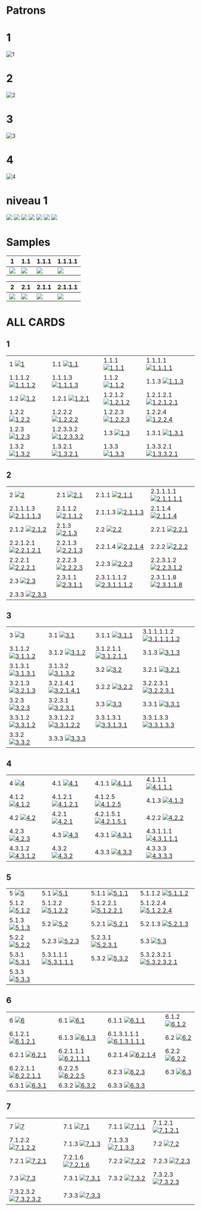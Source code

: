 
# Patrons

# 1
![1](http://localhost:8000/svg/niveau1.svg)

# 2
![2](http://localhost:8000/svg/niveau2.svg)

# 3
![3](http://localhost:8000/svg/niveau3.svg)

# 4
![4](http://localhost:8000/svg/niveau4.svg)



# niveau 1

<img src="http://localhost:8000/output/1.svg"> 
<img src="http://localhost:8000/output/2.svg"> 
<img src="http://localhost:8000/output/3.svg"> 
<img src="http://localhost:8000/output/4.svg"> 
<img src="http://localhost:8000/output/5.svg"> 
<img src="http://localhost:8000/output/6.svg"> 
<img src="http://localhost:8000/output/7.svg"> 


# Samples

|   1  | 1.1 | 1.1.1 | 1.1.1.1 |
| ---- | --- | ----- | ------- |
| <img src="http://localhost:8000/output/1.svg"> | <img src="http://localhost:8000/output/1.1.svg"> | <img src="http://localhost:8000/output/1.1.1.svg"> |  <img src="http://localhost:8000/output/1.1.1.1.svg"> |

|   2  | 2.1 | 2.1.1 | 2.1.1.1 |
| ---- | --- | ----- | ------- |
| <img src="http://localhost:8000/output/2.svg"> | <img src="http://localhost:8000/output/2.1.svg"> | <img src="http://localhost:8000/output/2.1.1.svg"> |  <img src="http://localhost:8000/output/2.2.1.1.svg"> |


# ALL CARDS





## 1
| | | | | 
| --- | --- | --- | --- |
| 1 <a href='http://localhost:8000/output/1.svg' target='iframe'><img src='http://localhost:8000/output/1.svg' title='1'/></a> | 1.1  <a href='http://localhost:8000/output/1.1.svg' target='iframe'> <img src='http://localhost:8000/output/1.1.svg' title='1.1'/> </a> | 1.1.1  <a href='http://localhost:8000/output/1.1.1.svg' target='iframe'> <img src='http://localhost:8000/output/1.1.1.svg' title='1.1.1'/> </a> | 1.1.1.1  <a href='http://localhost:8000/output/1.1.1.1.svg' target='iframe'> <img src='http://localhost:8000/output/1.1.1.1.svg' title='1.1.1.1'/> </a>  | 
|  1.1.1.2  <a href='http://localhost:8000/output/1.1.1.2.svg' target='iframe'> <img src='http://localhost:8000/output/1.1.1.2.svg' title='1.1.1.2'/> </a> | 1.1.1.3  <a href='http://localhost:8000/output/1.1.1.3.svg' target='iframe'> <img src='http://localhost:8000/output/1.1.1.3.svg' title='1.1.1.3'/> </a> | 1.1.2  <a href='http://localhost:8000/output/1.1.2.svg' target='iframe'> <img src='http://localhost:8000/output/1.1.2.svg' title='1.1.2'/> </a> | 1.1.3  <a href='http://localhost:8000/output/1.1.3.svg' target='iframe'> <img src='http://localhost:8000/output/1.1.3.svg' title='1.1.3'/> </a>  | 
|  1.2  <a href='http://localhost:8000/output/1.2.svg' target='iframe'> <img src='http://localhost:8000/output/1.2.svg' title='1.2'/> </a> | 1.2.1  <a href='http://localhost:8000/output/1.2.1.svg' target='iframe'> <img src='http://localhost:8000/output/1.2.1.svg' title='1.2.1'/> </a> | 1.2.1.2  <a href='http://localhost:8000/output/1.2.1.2.svg' target='iframe'> <img src='http://localhost:8000/output/1.2.1.2.svg' title='1.2.1.2'/> </a> | 1.2.1.2.1  <a href='http://localhost:8000/output/1.2.1.2.1.svg' target='iframe'> <img src='http://localhost:8000/output/1.2.1.2.1.svg' title='1.2.1.2.1'/> </a>  | 
|  1.2.2  <a href='http://localhost:8000/output/1.2.2.svg' target='iframe'> <img src='http://localhost:8000/output/1.2.2.svg' title='1.2.2'/> </a> | 1.2.2.2  <a href='http://localhost:8000/output/1.2.2.2.svg' target='iframe'> <img src='http://localhost:8000/output/1.2.2.2.svg' title='1.2.2.2'/> </a> | 1.2.2.3  <a href='http://localhost:8000/output/1.2.2.3.svg' target='iframe'> <img src='http://localhost:8000/output/1.2.2.3.svg' title='1.2.2.3'/> </a> | 1.2.2.4  <a href='http://localhost:8000/output/1.2.2.4.svg' target='iframe'> <img src='http://localhost:8000/output/1.2.2.4.svg' title='1.2.2.4'/> </a>  | 
|  1.2.3  <a href='http://localhost:8000/output/1.2.3.svg' target='iframe'> <img src='http://localhost:8000/output/1.2.3.svg' title='1.2.3'/> </a> | 1.2.3.3.2  <a href='http://localhost:8000/output/1.2.3.3.2.svg' target='iframe'> <img src='http://localhost:8000/output/1.2.3.3.2.svg' title='1.2.3.3.2'/> </a> | 1.3  <a href='http://localhost:8000/output/1.3.svg' target='iframe'> <img src='http://localhost:8000/output/1.3.svg' title='1.3'/> </a> | 1.3.1  <a href='http://localhost:8000/output/1.3.1.svg' target='iframe'> <img src='http://localhost:8000/output/1.3.1.svg' title='1.3.1'/> </a>  | 
|  1.3.2  <a href='http://localhost:8000/output/1.3.2.svg' target='iframe'> <img src='http://localhost:8000/output/1.3.2.svg' title='1.3.2'/> </a> | 1.3.2.1  <a href='http://localhost:8000/output/1.3.2.1.svg' target='iframe'> <img src='http://localhost:8000/output/1.3.2.1.svg' title='1.3.2.1'/> </a> | 1.3.3  <a href='http://localhost:8000/output/1.3.3.svg' target='iframe'> <img src='http://localhost:8000/output/1.3.3.svg' title='1.3.3'/> </a> | 1.3.3.2.1  <a href='http://localhost:8000/output/1.3.3.2.1.svg' target='iframe'> <img src='http://localhost:8000/output/1.3.3.2.1.svg' title='1.3.3.2.1'/> </a>  | 
## 2
| | | | | 
| --- | --- | --- | --- |
|  2  <a href='http://localhost:8000/output/2.svg' target='iframe'> <img src='http://localhost:8000/output/2.svg' title='2'/> </a> | 2.1  <a href='http://localhost:8000/output/2.1.svg' target='iframe'> <img src='http://localhost:8000/output/2.1.svg' title='2.1'/> </a> | 2.1.1  <a href='http://localhost:8000/output/2.1.1.svg' target='iframe'> <img src='http://localhost:8000/output/2.1.1.svg' title='2.1.1'/> </a> | 2.1.1.1.1  <a href='http://localhost:8000/output/2.1.1.1.1.svg' target='iframe'> <img src='http://localhost:8000/output/2.1.1.1.1.svg' title='2.1.1.1.1'/> </a>  | 
|  2.1.1.1.3  <a href='http://localhost:8000/output/2.1.1.1.3.svg' target='iframe'> <img src='http://localhost:8000/output/2.1.1.1.3.svg' title='2.1.1.1.3'/> </a> | 2.1.1.2  <a href='http://localhost:8000/output/2.1.1.2.svg' target='iframe'> <img src='http://localhost:8000/output/2.1.1.2.svg' title='2.1.1.2'/> </a> | 2.1.1.3  <a href='http://localhost:8000/output/2.1.1.3.svg' target='iframe'> <img src='http://localhost:8000/output/2.1.1.3.svg' title='2.1.1.3'/> </a> | 2.1.1.4  <a href='http://localhost:8000/output/2.1.1.4.svg' target='iframe'> <img src='http://localhost:8000/output/2.1.1.4.svg' title='2.1.1.4'/> </a>  | 
|  2.1.2  <a href='http://localhost:8000/output/2.1.2.svg' target='iframe'> <img src='http://localhost:8000/output/2.1.2.svg' title='2.1.2'/> </a> | 2.1.3  <a href='http://localhost:8000/output/2.1.3.svg' target='iframe'> <img src='http://localhost:8000/output/2.1.3.svg' title='2.1.3'/> </a> | 2.2  <a href='http://localhost:8000/output/2.2.svg' target='iframe'> <img src='http://localhost:8000/output/2.2.svg' title='2.2'/> </a> | 2.2.1  <a href='http://localhost:8000/output/2.2.1.svg' target='iframe'> <img src='http://localhost:8000/output/2.2.1.svg' title='2.2.1'/> </a>  | 
|  2.2.1.2.1  <a href='http://localhost:8000/output/2.2.1.2.1.svg' target='iframe'> <img src='http://localhost:8000/output/2.2.1.2.1.svg' title='2.2.1.2.1'/> </a> | 2.2.1.3  <a href='http://localhost:8000/output/2.2.1.3.svg' target='iframe'> <img src='http://localhost:8000/output/2.2.1.3.svg' title='2.2.1.3'/> </a> | 2.2.1.4  <a href='http://localhost:8000/output/2.2.1.4.svg' target='iframe'> <img src='http://localhost:8000/output/2.2.1.4.svg' title='2.2.1.4'/> </a> | 2.2.2  <a href='http://localhost:8000/output/2.2.2.svg' target='iframe'> <img src='http://localhost:8000/output/2.2.2.svg' title='2.2.2'/> </a>  | 
|  2.2.2.1  <a href='http://localhost:8000/output/2.2.2.1.svg' target='iframe'> <img src='http://localhost:8000/output/2.2.2.1.svg' title='2.2.2.1'/> </a> | 2.2.2.3  <a href='http://localhost:8000/output/2.2.2.3.svg' target='iframe'> <img src='http://localhost:8000/output/2.2.2.3.svg' title='2.2.2.3'/> </a> | 2.2.3  <a href='http://localhost:8000/output/2.2.3.svg' target='iframe'> <img src='http://localhost:8000/output/2.2.3.svg' title='2.2.3'/> </a> | 2.2.3.1.2  <a href='http://localhost:8000/output/2.2.3.1.2.svg' target='iframe'> <img src='http://localhost:8000/output/2.2.3.1.2.svg' title='2.2.3.1.2'/> </a>  | 
|  2.3  <a href='http://localhost:8000/output/2.3.svg' target='iframe'> <img src='http://localhost:8000/output/2.3.svg' title='2.3'/> </a> | 2.3.1.1  <a href='http://localhost:8000/output/2.3.1.1.svg' target='iframe'> <img src='http://localhost:8000/output/2.3.1.1.svg' title='2.3.1.1'/> </a> | 2.3.1.1.1.2  <a href='http://localhost:8000/output/2.3.1.1.1.2.svg' target='iframe'> <img src='http://localhost:8000/output/2.3.1.1.1.2.svg' title='2.3.1.1.1.2'/> </a> | 2.3.1.1.8  <a href='http://localhost:8000/output/2.3.1.1.8.svg' target='iframe'> <img src='http://localhost:8000/output/2.3.1.1.8.svg' title='2.3.1.1.8'/> </a>  | 
|  2.3.3  <a href='http://localhost:8000/output/2.3.3.svg' target='iframe'> <img src='http://localhost:8000/output/2.3.3.svg' title='2.3.3'/> </a>  | 
## 3
| | | | | 
| --- | --- | --- | --- |
|  3  <a href='http://localhost:8000/output/3.svg' target='iframe'> <img src='http://localhost:8000/output/3.svg' title='3'/> </a> | 3.1  <a href='http://localhost:8000/output/3.1.svg' target='iframe'> <img src='http://localhost:8000/output/3.1.svg' title='3.1'/> </a> | 3.1.1  <a href='http://localhost:8000/output/3.1.1.svg' target='iframe'> <img src='http://localhost:8000/output/3.1.1.svg' title='3.1.1'/> </a> | 3.1.1.1.1.2  <a href='http://localhost:8000/output/3.1.1.1.1.2.svg' target='iframe'> <img src='http://localhost:8000/output/3.1.1.1.1.2.svg' title='3.1.1.1.1.2'/> </a>  | 
|  3.1.1.2  <a href='http://localhost:8000/output/3.1.1.2.svg' target='iframe'> <img src='http://localhost:8000/output/3.1.1.2.svg' title='3.1.1.2'/> </a> | 3.1.2  <a href='http://localhost:8000/output/3.1.2.svg' target='iframe'> <img src='http://localhost:8000/output/3.1.2.svg' title='3.1.2'/> </a> | 3.1.2.1.1  <a href='http://localhost:8000/output/3.1.2.1.1.svg' target='iframe'> <img src='http://localhost:8000/output/3.1.2.1.1.svg' title='3.1.2.1.1'/> </a> | 3.1.3  <a href='http://localhost:8000/output/3.1.3.svg' target='iframe'> <img src='http://localhost:8000/output/3.1.3.svg' title='3.1.3'/> </a>  | 
|  3.1.3.1  <a href='http://localhost:8000/output/3.1.3.1.svg' target='iframe'> <img src='http://localhost:8000/output/3.1.3.1.svg' title='3.1.3.1'/> </a> | 3.1.3.2  <a href='http://localhost:8000/output/3.1.3.2.svg' target='iframe'> <img src='http://localhost:8000/output/3.1.3.2.svg' title='3.1.3.2'/> </a> | 3.2  <a href='http://localhost:8000/output/3.2.svg' target='iframe'> <img src='http://localhost:8000/output/3.2.svg' title='3.2'/> </a> | 3.2.1  <a href='http://localhost:8000/output/3.2.1.svg' target='iframe'> <img src='http://localhost:8000/output/3.2.1.svg' title='3.2.1'/> </a>  | 
|  3.2.1.3  <a href='http://localhost:8000/output/3.2.1.3.svg' target='iframe'> <img src='http://localhost:8000/output/3.2.1.3.svg' title='3.2.1.3'/> </a> | 3.2.1.4.1  <a href='http://localhost:8000/output/3.2.1.4.1.svg' target='iframe'> <img src='http://localhost:8000/output/3.2.1.4.1.svg' title='3.2.1.4.1'/> </a> | 3.2.2  <a href='http://localhost:8000/output/3.2.2.svg' target='iframe'> <img src='http://localhost:8000/output/3.2.2.svg' title='3.2.2'/> </a> | 3.2.2.3.1  <a href='http://localhost:8000/output/3.2.2.3.1.svg' target='iframe'> <img src='http://localhost:8000/output/3.2.2.3.1.svg' title='3.2.2.3.1'/> </a>  | 
|  3.2.3  <a href='http://localhost:8000/output/3.2.3.svg' target='iframe'> <img src='http://localhost:8000/output/3.2.3.svg' title='3.2.3'/> </a> | 3.2.3.1  <a href='http://localhost:8000/output/3.2.3.1.svg' target='iframe'> <img src='http://localhost:8000/output/3.2.3.1.svg' title='3.2.3.1'/> </a> | 3.3  <a href='http://localhost:8000/output/3.3.svg' target='iframe'> <img src='http://localhost:8000/output/3.3.svg' title='3.3'/> </a> | 3.3.1  <a href='http://localhost:8000/output/3.3.1.svg' target='iframe'> <img src='http://localhost:8000/output/3.3.1.svg' title='3.3.1'/> </a>  | 
|  3.3.1.2  <a href='http://localhost:8000/output/3.3.1.2.svg' target='iframe'> <img src='http://localhost:8000/output/3.3.1.2.svg' title='3.3.1.2'/> </a> | 3.3.1.2.2  <a href='http://localhost:8000/output/3.3.1.2.2.svg' target='iframe'> <img src='http://localhost:8000/output/3.3.1.2.2.svg' title='3.3.1.2.2'/> </a> | 3.3.1.3.1  <a href='http://localhost:8000/output/3.3.1.3.1.svg' target='iframe'> <img src='http://localhost:8000/output/3.3.1.3.1.svg' title='3.3.1.3.1'/> </a> | 3.3.1.3.3  <a href='http://localhost:8000/output/3.3.1.3.3.svg' target='iframe'> <img src='http://localhost:8000/output/3.3.1.3.3.svg' title='3.3.1.3.3'/> </a>  | 
|  3.3.2  <a href='http://localhost:8000/output/3.3.2.svg' target='iframe'> <img src='http://localhost:8000/output/3.3.2.svg' title='3.3.2'/> </a> | 3.3.3  <a href='http://localhost:8000/output/3.3.3.svg' target='iframe'> <img src='http://localhost:8000/output/3.3.3.svg' title='3.3.3'/> </a>  | 
## 4
| | | | | 
| --- | --- | --- | --- |
|  4  <a href='http://localhost:8000/output/4.svg' target='iframe'> <img src='http://localhost:8000/output/4.svg' title='4'/> </a> | 4.1  <a href='http://localhost:8000/output/4.1.svg' target='iframe'> <img src='http://localhost:8000/output/4.1.svg' title='4.1'/> </a> | 4.1.1  <a href='http://localhost:8000/output/4.1.1.svg' target='iframe'> <img src='http://localhost:8000/output/4.1.1.svg' title='4.1.1'/> </a> | 4.1.1.1  <a href='http://localhost:8000/output/4.1.1.1.svg' target='iframe'> <img src='http://localhost:8000/output/4.1.1.1.svg' title='4.1.1.1'/> </a>  | 
|  4.1.2  <a href='http://localhost:8000/output/4.1.2.svg' target='iframe'> <img src='http://localhost:8000/output/4.1.2.svg' title='4.1.2'/> </a> | 4.1.2.1  <a href='http://localhost:8000/output/4.1.2.1.svg' target='iframe'> <img src='http://localhost:8000/output/4.1.2.1.svg' title='4.1.2.1'/> </a> | 4.1.2.5  <a href='http://localhost:8000/output/4.1.2.5.svg' target='iframe'> <img src='http://localhost:8000/output/4.1.2.5.svg' title='4.1.2.5'/> </a> | 4.1.3  <a href='http://localhost:8000/output/4.1.3.svg' target='iframe'> <img src='http://localhost:8000/output/4.1.3.svg' title='4.1.3'/> </a>  | 
|  4.2  <a href='http://localhost:8000/output/4.2.svg' target='iframe'> <img src='http://localhost:8000/output/4.2.svg' title='4.2'/> </a> | 4.2.1  <a href='http://localhost:8000/output/4.2.1.svg' target='iframe'> <img src='http://localhost:8000/output/4.2.1.svg' title='4.2.1'/> </a> | 4.2.1.5.1  <a href='http://localhost:8000/output/4.2.1.5.1.svg' target='iframe'> <img src='http://localhost:8000/output/4.2.1.5.1.svg' title='4.2.1.5.1'/> </a> | 4.2.2  <a href='http://localhost:8000/output/4.2.2.svg' target='iframe'> <img src='http://localhost:8000/output/4.2.2.svg' title='4.2.2'/> </a>  | 
|  4.2.3  <a href='http://localhost:8000/output/4.2.3.svg' target='iframe'> <img src='http://localhost:8000/output/4.2.3.svg' title='4.2.3'/> </a> | 4.3  <a href='http://localhost:8000/output/4.3.svg' target='iframe'> <img src='http://localhost:8000/output/4.3.svg' title='4.3'/> </a> | 4.3.1  <a href='http://localhost:8000/output/4.3.1.svg' target='iframe'> <img src='http://localhost:8000/output/4.3.1.svg' title='4.3.1'/> </a> | 4.3.1.1.1  <a href='http://localhost:8000/output/4.3.1.1.1.svg' target='iframe'> <img src='http://localhost:8000/output/4.3.1.1.1.svg' title='4.3.1.1.1'/> </a>  | 
|  4.3.1.2  <a href='http://localhost:8000/output/4.3.1.2.svg' target='iframe'> <img src='http://localhost:8000/output/4.3.1.2.svg' title='4.3.1.2'/> </a> | 4.3.2  <a href='http://localhost:8000/output/4.3.2.svg' target='iframe'> <img src='http://localhost:8000/output/4.3.2.svg' title='4.3.2'/> </a> | 4.3.3  <a href='http://localhost:8000/output/4.3.3.svg' target='iframe'> <img src='http://localhost:8000/output/4.3.3.svg' title='4.3.3'/> </a> | 4.3.3.3  <a href='http://localhost:8000/output/4.3.3.3.svg' target='iframe'> <img src='http://localhost:8000/output/4.3.3.3.svg' title='4.3.3.3'/> </a>  | 
## 5
| | | | | 
| --- | --- | --- | --- |
|  5  <a href='http://localhost:8000/output/5.svg' target='iframe'> <img src='http://localhost:8000/output/5.svg' title='5'/> </a> | 5.1  <a href='http://localhost:8000/output/5.1.svg' target='iframe'> <img src='http://localhost:8000/output/5.1.svg' title='5.1'/> </a> | 5.1.1  <a href='http://localhost:8000/output/5.1.1.svg' target='iframe'> <img src='http://localhost:8000/output/5.1.1.svg' title='5.1.1'/> </a> | 5.1.1.2  <a href='http://localhost:8000/output/5.1.1.2.svg' target='iframe'> <img src='http://localhost:8000/output/5.1.1.2.svg' title='5.1.1.2'/> </a>  | 
|  5.1.2  <a href='http://localhost:8000/output/5.1.2.svg' target='iframe'> <img src='http://localhost:8000/output/5.1.2.svg' title='5.1.2'/> </a> | 5.1.2.2  <a href='http://localhost:8000/output/5.1.2.2.svg' target='iframe'> <img src='http://localhost:8000/output/5.1.2.2.svg' title='5.1.2.2'/> </a> | 5.1.2.2.1  <a href='http://localhost:8000/output/5.1.2.2.1.svg' target='iframe'> <img src='http://localhost:8000/output/5.1.2.2.1.svg' title='5.1.2.2.1'/> </a> | 5.1.2.2.4  <a href='http://localhost:8000/output/5.1.2.2.4.svg' target='iframe'> <img src='http://localhost:8000/output/5.1.2.2.4.svg' title='5.1.2.2.4'/> </a>  | 
|  5.1.3  <a href='http://localhost:8000/output/5.1.3.svg' target='iframe'> <img src='http://localhost:8000/output/5.1.3.svg' title='5.1.3'/> </a> | 5.2  <a href='http://localhost:8000/output/5.2.svg' target='iframe'> <img src='http://localhost:8000/output/5.2.svg' title='5.2'/> </a> | 5.2.1  <a href='http://localhost:8000/output/5.2.1.svg' target='iframe'> <img src='http://localhost:8000/output/5.2.1.svg' title='5.2.1'/> </a> | 5.2.1.3  <a href='http://localhost:8000/output/5.2.1.3.svg' target='iframe'> <img src='http://localhost:8000/output/5.2.1.3.svg' title='5.2.1.3'/> </a>  | 
|  5.2.2  <a href='http://localhost:8000/output/5.2.2.svg' target='iframe'> <img src='http://localhost:8000/output/5.2.2.svg' title='5.2.2'/> </a> | 5.2.3  <a href='http://localhost:8000/output/5.2.3.svg' target='iframe'> <img src='http://localhost:8000/output/5.2.3.svg' title='5.2.3'/> </a> | 5.2.3.1  <a href='http://localhost:8000/output/5.2.3.1.svg' target='iframe'> <img src='http://localhost:8000/output/5.2.3.1.svg' title='5.2.3.1'/> </a> | 5.3  <a href='http://localhost:8000/output/5.3.svg' target='iframe'> <img src='http://localhost:8000/output/5.3.svg' title='5.3'/> </a>  | 
|  5.3.1  <a href='http://localhost:8000/output/5.3.1.svg' target='iframe'> <img src='http://localhost:8000/output/5.3.1.svg' title='5.3.1'/> </a> | 5.3.1.1.1  <a href='http://localhost:8000/output/5.3.1.1.1.svg' target='iframe'> <img src='http://localhost:8000/output/5.3.1.1.1.svg' title='5.3.1.1.1'/> </a> | 5.3.2  <a href='http://localhost:8000/output/5.3.2.svg' target='iframe'> <img src='http://localhost:8000/output/5.3.2.svg' title='5.3.2'/> </a> | 5.3.2.3.2.1  <a href='http://localhost:8000/output/5.3.2.3.2.1.svg' target='iframe'> <img src='http://localhost:8000/output/5.3.2.3.2.1.svg' title='5.3.2.3.2.1'/> </a>  | 
|  5.3.3  <a href='http://localhost:8000/output/5.3.3.svg' target='iframe'> <img src='http://localhost:8000/output/5.3.3.svg' title='5.3.3'/> </a>  | 
## 6
| | | | | 
| --- | --- | --- | --- |
|  6  <a href='http://localhost:8000/output/6.svg' target='iframe'> <img src='http://localhost:8000/output/6.svg' title='6'/> </a> | 6.1  <a href='http://localhost:8000/output/6.1.svg' target='iframe'> <img src='http://localhost:8000/output/6.1.svg' title='6.1'/> </a> | 6.1.1  <a href='http://localhost:8000/output/6.1.1.svg' target='iframe'> <img src='http://localhost:8000/output/6.1.1.svg' title='6.1.1'/> </a> | 6.1.2  <a href='http://localhost:8000/output/6.1.2.svg' target='iframe'> <img src='http://localhost:8000/output/6.1.2.svg' title='6.1.2'/> </a>  | 
|  6.1.2.1  <a href='http://localhost:8000/output/6.1.2.1.svg' target='iframe'> <img src='http://localhost:8000/output/6.1.2.1.svg' title='6.1.2.1'/> </a> | 6.1.3  <a href='http://localhost:8000/output/6.1.3.svg' target='iframe'> <img src='http://localhost:8000/output/6.1.3.svg' title='6.1.3'/> </a> | 6.1.3.1.1.1  <a href='http://localhost:8000/output/6.1.3.1.1.1.svg' target='iframe'> <img src='http://localhost:8000/output/6.1.3.1.1.1.svg' title='6.1.3.1.1.1'/> </a> | 6.2  <a href='http://localhost:8000/output/6.2.svg' target='iframe'> <img src='http://localhost:8000/output/6.2.svg' title='6.2'/> </a>  | 
|  6.2.1  <a href='http://localhost:8000/output/6.2.1.svg' target='iframe'> <img src='http://localhost:8000/output/6.2.1.svg' title='6.2.1'/> </a> | 6.2.1.1.1  <a href='http://localhost:8000/output/6.2.1.1.1.svg' target='iframe'> <img src='http://localhost:8000/output/6.2.1.1.1.svg' title='6.2.1.1.1'/> </a> | 6.2.1.4  <a href='http://localhost:8000/output/6.2.1.4.svg' target='iframe'> <img src='http://localhost:8000/output/6.2.1.4.svg' title='6.2.1.4'/> </a> | 6.2.2  <a href='http://localhost:8000/output/6.2.2.svg' target='iframe'> <img src='http://localhost:8000/output/6.2.2.svg' title='6.2.2'/> </a>  | 
|  6.2.2.1.1  <a href='http://localhost:8000/output/6.2.2.1.1.svg' target='iframe'> <img src='http://localhost:8000/output/6.2.2.1.1.svg' title='6.2.2.1.1'/> </a> | 6.2.2.5  <a href='http://localhost:8000/output/6.2.2.5.svg' target='iframe'> <img src='http://localhost:8000/output/6.2.2.5.svg' title='6.2.2.5'/> </a> | 6.2.3  <a href='http://localhost:8000/output/6.2.3.svg' target='iframe'> <img src='http://localhost:8000/output/6.2.3.svg' title='6.2.3'/> </a> | 6.3  <a href='http://localhost:8000/output/6.3.svg' target='iframe'> <img src='http://localhost:8000/output/6.3.svg' title='6.3'/> </a>  | 
|  6.3.1  <a href='http://localhost:8000/output/6.3.1.svg' target='iframe'> <img src='http://localhost:8000/output/6.3.1.svg' title='6.3.1'/> </a> | 6.3.2  <a href='http://localhost:8000/output/6.3.2.svg' target='iframe'> <img src='http://localhost:8000/output/6.3.2.svg' title='6.3.2'/> </a> | 6.3.3  <a href='http://localhost:8000/output/6.3.3.svg' target='iframe'> <img src='http://localhost:8000/output/6.3.3.svg' title='6.3.3'/> </a>  | 
## 7
| | | | | 
| --- | --- | --- | --- |
|  7  <a href='http://localhost:8000/output/7.svg' target='iframe'> <img src='http://localhost:8000/output/7.svg' title='7'/> </a> | 7.1  <a href='http://localhost:8000/output/7.1.svg' target='iframe'> <img src='http://localhost:8000/output/7.1.svg' title='7.1'/> </a> | 7.1.1  <a href='http://localhost:8000/output/7.1.1.svg' target='iframe'> <img src='http://localhost:8000/output/7.1.1.svg' title='7.1.1'/> </a> | 7.1.2.1  <a href='http://localhost:8000/output/7.1.2.1.svg' target='iframe'> <img src='http://localhost:8000/output/7.1.2.1.svg' title='7.1.2.1'/> </a>  | 
|  7.1.2.2  <a href='http://localhost:8000/output/7.1.2.2.svg' target='iframe'> <img src='http://localhost:8000/output/7.1.2.2.svg' title='7.1.2.2'/> </a> | 7.1.3  <a href='http://localhost:8000/output/7.1.3.svg' target='iframe'> <img src='http://localhost:8000/output/7.1.3.svg' title='7.1.3'/> </a> | 7.1.3.3  <a href='http://localhost:8000/output/7.1.3.3.svg' target='iframe'> <img src='http://localhost:8000/output/7.1.3.3.svg' title='7.1.3.3'/> </a> | 7.2  <a href='http://localhost:8000/output/7.2.svg' target='iframe'> <img src='http://localhost:8000/output/7.2.svg' title='7.2'/> </a>  | 
|  7.2.1  <a href='http://localhost:8000/output/7.2.1.svg' target='iframe'> <img src='http://localhost:8000/output/7.2.1.svg' title='7.2.1'/> </a> | 7.2.1.6  <a href='http://localhost:8000/output/7.2.1.6.svg' target='iframe'> <img src='http://localhost:8000/output/7.2.1.6.svg' title='7.2.1.6'/> </a> | 7.2.2  <a href='http://localhost:8000/output/7.2.2.svg' target='iframe'> <img src='http://localhost:8000/output/7.2.2.svg' title='7.2.2'/> </a> | 7.2.3  <a href='http://localhost:8000/output/7.2.3.svg' target='iframe'> <img src='http://localhost:8000/output/7.2.3.svg' title='7.2.3'/> </a>  | 
|  7.3  <a href='http://localhost:8000/output/7.3.svg' target='iframe'> <img src='http://localhost:8000/output/7.3.svg' title='7.3'/> </a> | 7.3.1  <a href='http://localhost:8000/output/7.3.1.svg' target='iframe'> <img src='http://localhost:8000/output/7.3.1.svg' title='7.3.1'/> </a> | 7.3.2  <a href='http://localhost:8000/output/7.3.2.svg' target='iframe'> <img src='http://localhost:8000/output/7.3.2.svg' title='7.3.2'/> </a> | 7.3.2.3  <a href='http://localhost:8000/output/7.3.2.3.svg' target='iframe'> <img src='http://localhost:8000/output/7.3.2.3.svg' title='7.3.2.3'/> </a>  | 
|  7.3.2.3.2  <a href='http://localhost:8000/output/7.3.2.3.2.svg' target='iframe'> <img src='http://localhost:8000/output/7.3.2.3.2.svg' title='7.3.2.3.2'/> </a> | 7.3.3  <a href='http://localhost:8000/output/7.3.3.svg' target='iframe'> <img src='http://localhost:8000/output/7.3.3.svg' title='7.3.3'/> </a>  | 
